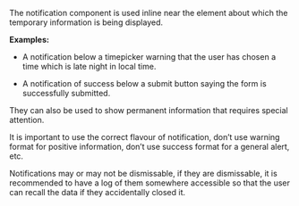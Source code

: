 The notification component is used inline near the element about which the temporary information is being displayed.  

**Examples:** 

- A notification below a timepicker warning that the user has chosen a time which is late night in local time.  

- A notification of success below a submit button saying the form is successfully submitted. 

They can also be used to show permanent information that requires special attention.  

It is important to use the correct flavour of notification, don’t use warning format for positive information, don’t use success format for a general alert, etc. 

Notifications may or may not be dismissable, if they are dismissable, it is recommended to have a log of them somewhere accessible so that the user can recall the data if they accidentally closed it. 